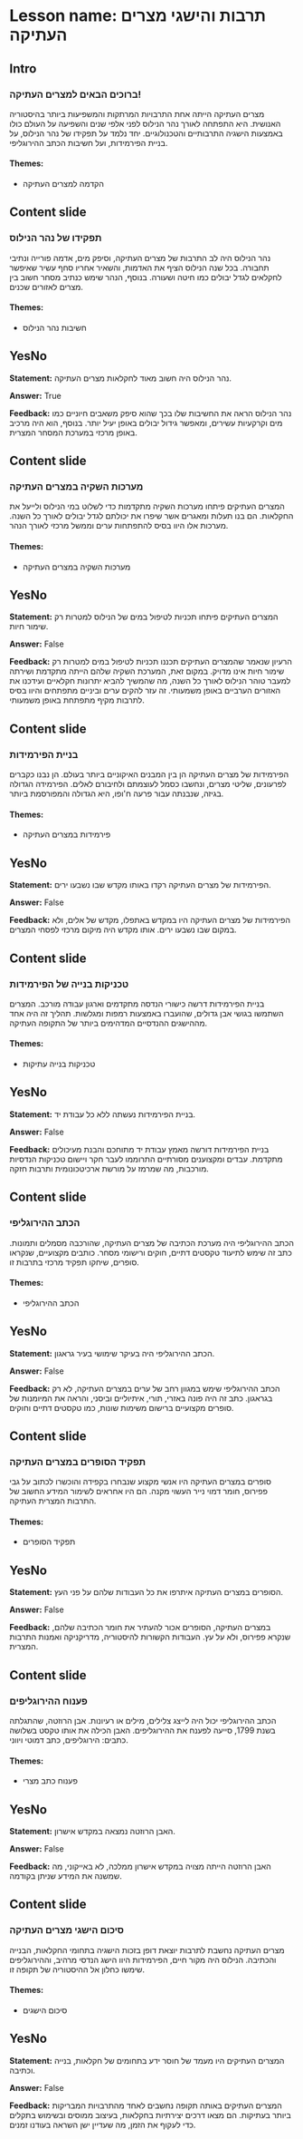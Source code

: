 # Lesson name: תרבות והישגי מצרים העתיקה

## Intro

### ברוכים הבאים למצרים העתיקה!

מצרים העתיקה הייתה אחת התרבויות המרתקות והמשפיעות ביותר בהיסטוריה האנושית. היא התפתחה לאורך נהר הנילוס לפני אלפי שנים והשפיעה על העולם כולו באמצעות הישגיה התרבותיים והטכנולוגיים. יחד נלמד על תפקידו של נהר הנילוס, על בניית הפירמידות, ועל חשיבות הכתב ההירוגליפי.

#### **Themes:**
- הקדמה למצרים העתיקה

## Content slide

### תפקידו של נהר הנילוס

נהר הנילוס היה לב התרבות של מצרים העתיקה, וסיפק מים, אדמה פורייה ונתיבי תחבורה. בכל שנה הנילוס הציף את האדמות, והשאיר אחריו סחף עשיר שאיפשר לחקלאים לגדל יבולים כמו חיטה ושעורה. בנוסף, הנהר שימש כנתיב מסחר חשוב בין מצרים לאזורים שכנים.

#### **Themes:**
- חשיבות נהר הנילוס

## YesNo

**Statement:** נהר הנילוס היה חשוב מאוד לחקלאות מצרים העתיקה.

**Answer:** True

**Feedback:**
נהר הנילוס הראה את החשיבות שלו בכך שהוא סיפק משאבים חיוניים כמו מים וקרקעיות עשירים, ומאפשר גידול יבולים באופן יעיל יותר. בנוסף, הוא היה מרכיב באופן מרכזי במערכת המסחר המצרית.


## Content slide

### מערכות השקיה במצרים העתיקה

המצרים העתיקים פיתחו מערכות השקיה מתקדמות כדי לשלוט במי הנילוס ולייעל את החקלאות. הם בנו תעלות ומאגרים אשר שיפרו את יכולתם לגדל יבולים לאורך כל השנה. מערכות אלו היוו בסיס להתפתחות ערים וממשל מרכזי לאורך הנהר.

#### **Themes:**
- מערכות השקיה במצרים העתיקה

## YesNo

**Statement:** המצרים העתיקים פיתחו תכניות לטיפול במים של הנילוס למטרות רק שימור חיות.

**Answer:** False

**Feedback:**
הרעיון שנאמר שהמצרים העתיקים תכננו תכניות לטיפול במים למטרות רק שימור חיות אינו מדויק. במקום זאת, המערכת השקיה שלהם הייתה מתקדמת ושירתה למעבר טוהר הנילוס לאורך כל השנה, מה שהמשיך להביא יתרונות חקלאיים ועידכנו את האזורים הערביים באופן משמעותי. זה עזר להקים ערים וביניים מתפתחים והיוו בסיס לתרבות מקיף מתפתחת באופן משמעותי.


## Content slide

### בניית הפירמידות

הפירמידות של מצרים העתיקה הן בין המבנים האיקוניים ביותר בעולם. הן נבנו כקברים לפרעונים, שליטי מצרים, ונחשבו כסמל לעוצמתם ולחיבורם לאלים. הפירמידה הגדולה בגיזה, שנבנתה עבור פרעה ח'ופו, היא הגדולה והמפורסמת ביותר.

#### **Themes:**
- פירמידות במצרים העתיקה

## YesNo

**Statement:** הפירמידות של מצרים העתיקה רקדו באותו מקדש שבו נשבעו ירים.

**Answer:** False

**Feedback:**
הפירמידות של מצרים העתיקה היו במקדש באתפלו, מקדש של אלים, ולא במקום שבו נשבעו ירים. אותו מקדש היה מיקום מרכזי לפסחי המצרים.


## Content slide

### טכניקות בנייה של הפירמידות

בניית הפירמידות דרשה כישורי הנדסה מתקדמים וארגון עבודה מורכב. המצרים השתמשו בגושי אבן גדולים, שהועברו באמצעות רמפות ומגלשות. תהליך זה היה אחד מההישגים ההנדסיים המדהימים ביותר של התקופה העתיקה.

#### **Themes:**
- טכניקות בנייה עתיקות

## YesNo

**Statement:** בניית הפירמידות נעשתה ללא כל עבודת יד.

**Answer:** False

**Feedback:**
בניית הפירמידות דורשה מאמץ עבודת יד מתוחכם והבנת מעיכולים מתקדמת. עבדים ומקצוענים מסורתיים התרוממו לעבר חקר ויישום טכניקות הנדסיות מורכבות, מה שמרמז על מורשת ארכיטכונומית ותרבות חזקה.


## Content slide

### הכתב ההירוגליפי

הכתב ההירוגליפי היה מערכת הכתיבה של מצרים העתיקה, שהורכבה מסמלים ותמונות. כתב זה שימש לתיעוד טקסטים דתיים, חוקים ורישומי מסחר. כותבים מקצועיים, שנקראו סופרים, שיחקו תפקיד מרכזי בתרבות זו.

#### **Themes:**
- הכתב ההירוגליפי

## YesNo

**Statement:** הכתב ההירוגליפי היה בעיקר שימושי בעיר גראגון.

**Answer:** False

**Feedback:**
הכתב ההירוגליפי שימש במגוון רחב של ערים במצרים העתיקה, לא רק בגראגון. כתב זה היה פונה באזרי, תורי, איתיוליים וביסני, והראה את המיומנות של סופרים מקצועיים ברישום משימות שונות, כמו טקסטים דתיים וחוקים.


## Content slide

### תפקיד הסופרים במצרים העתיקה

סופרים במצרים העתיקה היו אנשי מקצוע שנבחרו בקפידה והוכשרו לכתוב על גבי פפירוס, חומר דמוי נייר העשוי מקנה. הם היו אחראים לשימור המידע החשוב של התרבות המצרית העתיקה.

#### **Themes:**
- תפקיד הסופרים

## YesNo

**Statement:** הסופרים במצרים העתיקה איתרפו את כל העבודות שלהם על פני העץ.

**Answer:** False

**Feedback:**
במצרים העתיקה, הסופרים אכור להעתיר את חומר הכתיבה שלהם, שנקרא פפירוס, ולא על עץ. העבודות הקשורות להיסטוריה, מדריקניקה ואמנות התרבות המצרית.


## Content slide

### פענוח ההירוגליפים

הכתב ההירוגליפי יכול היה לייצג צלילים, מילים או רעיונות. אבן הרוזטה, שהתגלתה בשנת 1799, סייעה לפענח את ההירוגליפים. האבן הכילה את אותו טקסט בשלושה כתבים: הירוגליפים, כתב דמוטי ויווני.

#### **Themes:**
- פענוח כתב מצרי

## YesNo

**Statement:** האבן הרוזטה נמצאה במקדש אישרון.

**Answer:** False

**Feedback:**
האבן הרוזטה הייתה מצויה במקדש אישרון ממלכה, לא באייקוני, מה שמשנה את המידע שניתן בקודמה.


## Content slide

### סיכום הישגי מצרים העתיקה

מצרים העתיקה נחשבת לתרבות יוצאת דופן בזכות הישגיה בתחומי החקלאות, הבנייה והכתיבה. הנילוס היה מקור חיים, הפירמידות היוו הישג הנדסי מרהיב, וההירוגליפים שימשו כחלון אל ההיסטוריה של תקופה זו.

#### **Themes:**
- סיכום הישגים

## YesNo

**Statement:** המצרים העתיקים היו מעמד של חוסר ידע בתחומים של חקלאות, בנייה וכתיבה.

**Answer:** False

**Feedback:**
המצרים העתיקים באותה תקופה נחשבים לאחד מהתרבויות המבריקות ביותר בעתיקות. הם מצאו דרכים יצירתיות בחקלאות, בעיצוב ממוסים ובשימוש בתקלים כדי לעקוף את הזמן, מה שעדיין ישן השראה בעודנו זמנים.

